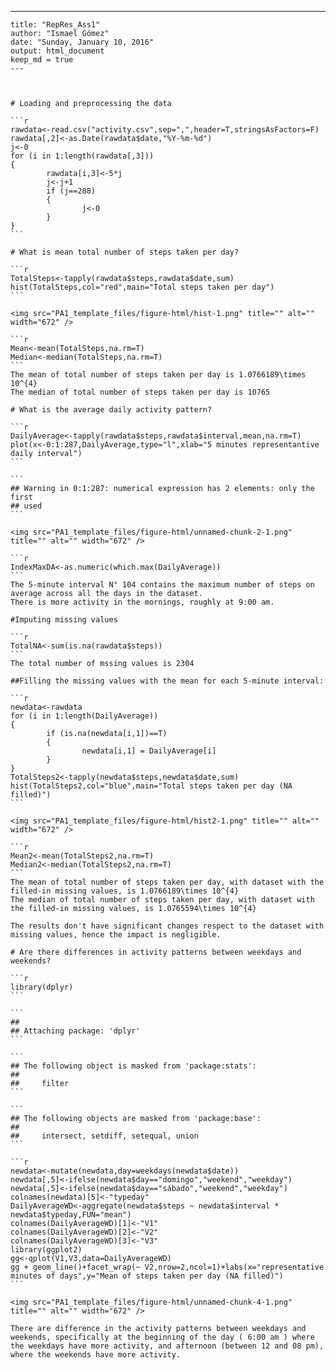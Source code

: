 ---
    title: "RepRes_Ass1"
    author: "Ismael Gómez"
    date: "Sunday, January 10, 2016"
    output: html_document
    keep_md = true
    ---
    


    # Loading and preprocessing the data
    
    ```r
    rawdata<-read.csv("activity.csv",sep=",",header=T,stringsAsFactors=F)
    rawdata[,2]<-as.Date(rawdata$date,"%Y-%m-%d")
    j<-0
    for (i in 1:length(rawdata[,3]))
    {
            rawdata[i,3]<-5*j
            j<-j+1
            if (j==288)
            {
                    j<-0        
            }        
    }        
    ```
      
    # What is mean total number of steps taken per day?
    
    ```r
    TotalSteps<-tapply(rawdata$steps,rawdata$date,sum)
    hist(TotalSteps,col="red",main="Total steps taken per day")
    ```
    
    <img src="PA1_template_files/figure-html/hist-1.png" title="" alt="" width="672" />
    
    ```r
    Mean<-mean(TotalSteps,na.rm=T)
    Median<-median(TotalSteps,na.rm=T)
    ```
    The mean of total number of steps taken per day is 1.0766189\times 10^{4}  
    The median of total number of steps taken per day is 10765
      
    # What is the average daily activity pattern?
    
    ```r
    DailyAverage<-tapply(rawdata$steps,rawdata$interval,mean,na.rm=T)
    plot(x<-0:1:287,DailyAverage,type="l",xlab="5 minutes representantive daily interval")
    ```
    
    ```
    ## Warning in 0:1:287: numerical expression has 2 elements: only the first
    ## used
    ```
    
    <img src="PA1_template_files/figure-html/unnamed-chunk-2-1.png" title="" alt="" width="672" />
    
    ```r
    IndexMaxDA<-as.numeric(which.max(DailyAverage))
    ```
    The 5-minute interval N° 104 contains the maximum number of steps on average across all the days in the dataset.  
    There is more activity in the mornings, roughly at 9:00 am.
      
    #Imputing missing values
    
    ```r
    TotalNA<-sum(is.na(rawdata$steps))
    ```
    The total number of mssing values is 2304  
      
    ##Filling the missing values with the mean for each 5-minute interval:
    
    ```r
    newdata<-rawdata
    for (i in 1:length(DailyAverage))
    {
            if (is.na(newdata[i,1])==T)
            {
                    newdata[i,1] = DailyAverage[i] 
            }     
    }
    TotalSteps2<-tapply(newdata$steps,newdata$date,sum)
    hist(TotalSteps2,col="blue",main="Total steps taken per day (NA filled)")
    ```
    
    <img src="PA1_template_files/figure-html/hist2-1.png" title="" alt="" width="672" />
    
    ```r
    Mean2<-mean(TotalSteps2,na.rm=T)
    Median2<-median(TotalSteps2,na.rm=T)
    ```
    The mean of total number of steps taken per day, with dataset with the filled-in missing values, is 1.0766189\times 10^{4}  
    The median of total number of steps taken per day, with dataset with the filled-in missing values, is 1.0765594\times 10^{4}  
      
    The results don't have significant changes respect to the dataset with missing values, hence the impact is negligible.  
      
    # Are there differences in activity patterns between weekdays and weekends?
    
    ```r
    library(dplyr)
    ```
    
    ```
    ## 
    ## Attaching package: 'dplyr'
    ```
    
    ```
    ## The following object is masked from 'package:stats':
    ## 
    ##     filter
    ```
    
    ```
    ## The following objects are masked from 'package:base':
    ## 
    ##     intersect, setdiff, setequal, union
    ```
    
    ```r
    newdata<-mutate(newdata,day=weekdays(newdata$date))
    newdata[,5]<-ifelse(newdata$day=="domingo","weekend","weekday")
    newdata[,5]<-ifelse(newdata$day=="sábado","weekend","weekday")
    colnames(newdata)[5]<-"typeday"
    DailyAverageWD<-aggregate(newdata$steps ~ newdata$interval * newdata$typeday,FUN="mean")
    colnames(DailyAverageWD)[1]<-"V1"
    colnames(DailyAverageWD)[2]<-"V2"
    colnames(DailyAverageWD)[3]<-"V3"
    library(ggplot2)
    gg<-qplot(V1,V3,data=DailyAverageWD)
    gg + geom_line()+facet_wrap(~ V2,nrow=2,ncol=1)+labs(x="representative minutes of days",y="Mean of steps taken per day (NA filled)")
    ```
    
    <img src="PA1_template_files/figure-html/unnamed-chunk-4-1.png" title="" alt="" width="672" />
      
    There are difference in the activity patterns between weekdays and weekends, specifically at the beginning of the day ( 6:00 am ) where the weekdays have more activity, and afternoon (between 12 and 08 pm), where the weekends have more activity.
      
